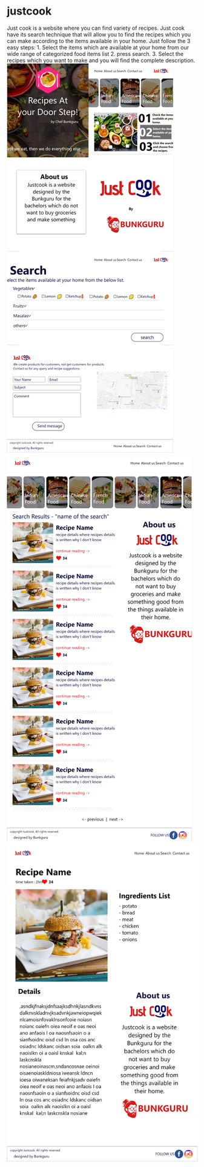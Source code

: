 # justcook
Just cook is a website where you can find variety of recipes. Just cook have its search technique that will allow you to find the recipes which you can make according to the items available in your home. Just follow the 3 easy steps: 1. Select the items which are available at your home from our wide range of categorized food items list  2. press search. 3. Select the recipes which you want to make and you will find the complete description.
![alt text](https://github.com/mksd0398/justcook/blob/master/designImage/home.png)
![alt text](https://github.com/mksd0398/justcook/blob/master/designImage/recipes%20list.png)
![alt text](https://github.com/mksd0398/justcook/blob/master/designImage/recipes%20in%20detail.png)
